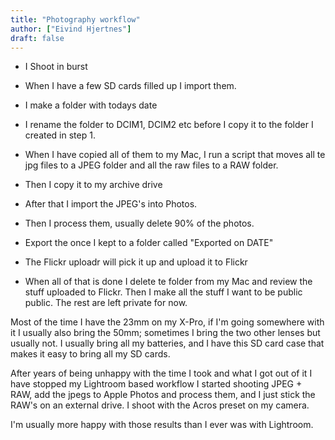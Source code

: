 ```yaml
---
title: "Photography workflow"
author: ["Eivind Hjertnes"]
draft: false
---
```


-   I Shoot in burst
-   When I have a few SD cards filled up I import them.

-   I make a folder with todays date
-   I rename the folder to DCIM1, DCIM2 etc before I copy it to the folder I created in step 1.
-   When I have copied all of them to my Mac, I run a script that moves all te jpg files to a JPEG folder and all the raw files to a RAW folder.
-   Then I copy it to my archive drive
-   After that I import the JPEG's into Photos.
-   Then I process them, usually delete 90% of the photos.
-   Export the once I kept to a folder called "Exported on DATE"
-   The Flickr uploadr will pick it up and upload it to Flickr
-   When all of that is done I delete te folder from my Mac and review the stuff uploaded to Flickr. Then I make all the stuff I want to be public public. The rest are left private for now.

Most of the time I have the 23mm on my X-Pro, if I'm going somewhere with it I usually also bring the 50mm; sometimes I bring the two other lenses but usually not. I usually bring all my batteries, and I have this SD card case that makes it easy to bring all my SD cards.

After years of being unhappy with the time I took and what I got out of it I have stopped my Lightroom based workflow I started shooting JPEG + RAW, add the jpegs to Apple Photos and process them, and I just stick the RAW's on an external drive. I shoot with the Acros preset on my camera.

I'm usually more happy with those results than I ever was with Lightroom.
